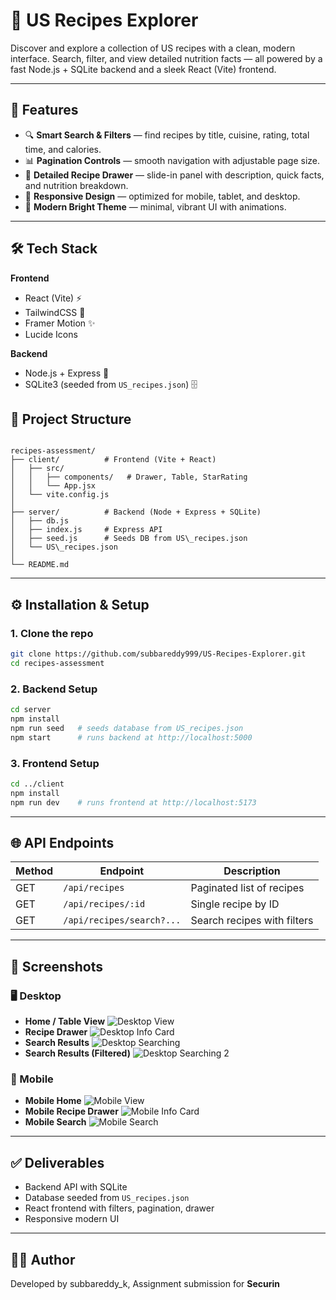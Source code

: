 # 🍴 US Recipes Explorer

Discover and explore a collection of US recipes with a clean, modern interface.
Search, filter, and view detailed nutrition facts — all powered by a fast Node.js + SQLite backend and a sleek React (Vite) frontend.

---

## 🚀 Features

- 🔍 **Smart Search & Filters** — find recipes by title, cuisine, rating, total time, and calories.
- 📊 **Pagination Controls** — smooth navigation with adjustable page size.
- 🥗 **Detailed Recipe Drawer** — slide-in panel with description, quick facts, and nutrition breakdown.
- 📱 **Responsive Design** — optimized for mobile, tablet, and desktop.
- 🎨 **Modern Bright Theme** — minimal, vibrant UI with animations.

---

## 🛠️ Tech Stack

**Frontend**
- React (Vite) ⚡
- TailwindCSS 🎨
- Framer Motion ✨
- Lucide Icons

**Backend**
- Node.js + Express 🚀
- SQLite3 (seeded from `US_recipes.json`) 🗄️


## 📂 Project Structure

```

recipes-assessment/
├── client/          # Frontend (Vite + React)
│   ├── src/
│   │   ├── components/   # Drawer, Table, StarRating
│   │   └── App.jsx
│   └── vite.config.js
│
├── server/          # Backend (Node + Express + SQLite)
│   ├── db.js
│   ├── index.js     # Express API
│   ├── seed.js      # Seeds DB from US\_recipes.json
│   └── US\_recipes.json
│
└── README.md

````

---

## ⚙️ Installation & Setup

### 1. Clone the repo

```bash
git clone https://github.com/subbareddy999/US-Recipes-Explorer.git
cd recipes-assessment
````

### 2. Backend Setup

```bash
cd server
npm install
npm run seed   # seeds database from US_recipes.json
npm start      # runs backend at http://localhost:5000
```

### 3. Frontend Setup

```bash
cd ../client
npm install
npm run dev    # runs frontend at http://localhost:5173
```

---

## 🌐 API Endpoints

| Method | Endpoint                  | Description                 |
| ------ | ------------------------- | --------------------------- |
| GET    | `/api/recipes`            | Paginated list of recipes   |
| GET    | `/api/recipes/:id`        | Single recipe by ID         |
| GET    | `/api/recipes/search?...` | Search recipes with filters |

---

## 📸 Screenshots

### 🖥️ Desktop

- **Home / Table View**
  ![Desktop View](./screenshots/desktop-view.png)
- **Recipe Drawer**
  ![Desktop Info Card](./screenshots/desktop-info-card.png)
- **Search Results**
  ![Desktop Searching](./screenshots/desktop-searching.png)
- **Search Results (Filtered)**
  ![Desktop Searching 2](./screenshots/desktop-searching2.png)

### 📱 Mobile

- **Mobile Home**
  ![Mobile View](./screenshots/mobile-view.png)
- **Mobile Recipe Drawer**
  ![Mobile Info Card](./screenshots/mobile-info-card.png)
- **Mobile Search**
  ![Mobile Search](./screenshots/mobile-search.png)

---

## ✅ Deliverables

- Backend API with SQLite
- Database seeded from `US_recipes.json`
- React frontend with filters, pagination, drawer
- Responsive modern UI

---

## 👨‍💻 Author

Developed by subbareddy_k,
Assignment submission for **Securin**
